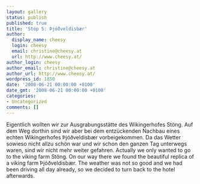 ```yaml
---
layout: gallery
status: publish
published: true
title: 'Stop 5: Þjóðveldisbær'
author:
  display_name: cheesy
  login: cheesy
  email: christine@cheesy.at
  url: http://www.cheesy.at/
author_login: cheesy
author_email: christine@cheesy.at
author_url: http://www.cheesy.at/
wordpress_id: 1850
date: '2008-06-21 00:00:00 +0100'
date_gmt: '2008-06-21 00:00:00 +0100'
categories:
- Uncategorized
comments: []
---
```

<!--:de-->Eigentlich wollten wir zur Ausgrabungsstätte des Wikingerhofes Stöng. Auf dem Weg dorthin sind wir aber bei dem entzückenden Nachbau eines echten Wikingerhofes Þjóðveldisbær vorbeigekommen. Da das Wetter sowieso nicht allzu schön war und wir schon den ganzen Tag unterwegs waren, sind wir nicht mehr weiter gefahren.
<!--:--><!--:en-->Actually we only wanted to go to the viking farm Stöng. On our way there we found the beautiful replica of a viking farm Þjóðveldisbær. The weather was not so good and we had been driving all day already, so we decided to turn back to the hotel afterwards.
<!--:-->
